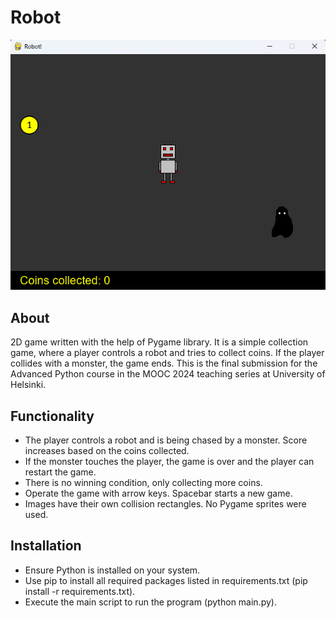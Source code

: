 # Robot

<p align="center">
    <img width="600" src="screenshot.png" alt="screenshot">
</p>

## About
2D game written with the help of Pygame library. It is a simple collection game, where a player controls a robot and tries to collect coins.
If the player collides with a monster, the game ends. This is the final submission for the Advanced Python course in the MOOC 2024 teaching series at University of Helsinki.

## Functionality
- The player controls a robot and is being chased by a monster. Score increases based on the coins collected.
- If the monster touches the player, the game is over and the player can restart the game.
- There is no winning condition, only collecting more coins.
- Operate the game with arrow keys. Spacebar starts a new game.
- Images have their own collision rectangles. No Pygame sprites were used.

## Installation
- Ensure Python is installed on your system.
- Use pip to install all required packages listed in requirements.txt (pip install -r requirements.txt).
- Execute the main script to run the program (python main.py).